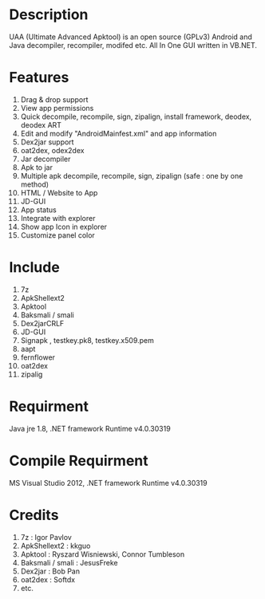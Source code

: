 Description
===========
UAA (Ultimate Advanced Apktool) is an open source (GPLv3) Android and Java decompiler, recompiler, modifed etc. All In One GUI written in VB.NET.

Features
========
01. Drag & drop support
02. View app permissions
03. Quick decompile, recompile, sign, zipalign, install framework, deodex, deodex ART
04. Edit and modify "AndroidMainfest.xml" and app information
05. Dex2jar support
06. oat2dex, odex2dex
07. Jar decompiler
08. Apk to jar
09. Multiple apk decompile, recompile, sign, zipalign (safe : one by one method)
10. HTML / Website to App
11. JD-GUI
12. App status
13. Integrate with explorer
14. Show app Icon in explorer
15. Customize panel color

Include
=======
01. 7z
02. ApkShellext2
03. Apktool
04. Baksmali / smali
05. Dex2jarCRLF
06. JD-GUI
07. Signapk , testkey.pk8, testkey.x509.pem
08. aapt
09. fernflower
10. oat2dex
11. zipalig

Requirment
==========
Java jre 1.8, .NET framework Runtime v4.0.30319

Compile Requirment
==================
MS Visual Studio 2012, .NET framework Runtime v4.0.30319

Credits
=======
01. 7z : Igor Pavlov
02. ApkShellext2 : kkguo
03. Apktool : Ryszard Wisniewski, Connor Tumbleson
04. Baksmali / smali : JesusFreke
05. Dex2jar : Bob Pan
06. oat2dex : Softdx
07. etc.
